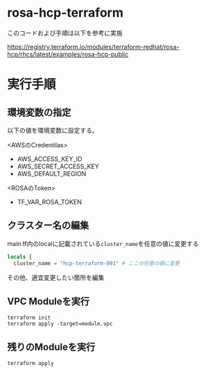# rosa-hcp-terraform
このコードおよび手順は以下を参考に実施

https://registry.terraform.io/modules/terraform-redhat/rosa-hcp/rhcs/latest/examples/rosa-hcp-public

# 実行手順
## 環境変数の指定
以下の値を環境変数に設定する。

<AWSのCredentilas>
* AWS_ACCESS_KEY_ID
* AWS_SECRET_ACCESS_KEY
* AWS_DEFAULT_REGION

<ROSAのToken>
* TF_VAR_ROSA_TOKEN


## クラスター名の編集
main.tf内のlocalに記載されている`cluster_name`を任意の値に変更する
```main.tf
locals {
  cluster_name = "hcp-terraform-001" # ここの任意の値に変更
```

その他、適宜変更したい箇所を編集

## VPC Moduleを実行
```
terraform init
terraform apply -target=module.vpc
```

## 残りのModuleを実行
```
terraform apply
```
